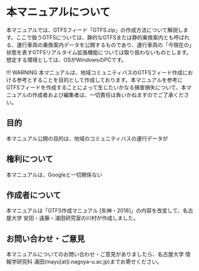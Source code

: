 # 本マニュアルについて
本マニュアルでは、GTFSフィード「GTFS.zip」の作成方法について解説します。ここで扱うGTFSについては、静的なGTFSまたは静的乗換案内とも呼ばれる、運行車両の乗換案内データを公開するものであり、運行車両の「今現在の」状態を表すGTFSリアルタイム拡張機能については取り扱わないものとします。想定する環境としては、OSがWindowsのPCです。

!!! WARNING
    本マニュアルは、地域コミュニティバスのGTFSフィード作成における参考とすることを目的として作成しております。本マニュアルを参考にGTFSフィードを作成することによって生じたいかなる損害損失について、本マニュアルの作成者および編集者は、一切責任は負いかねますのでご了承ください。

## 目的
本マニュアル公開の目的は、地域のコミュニティバスの運行データが

## 権利について
本マニュアルは、Googleと一切関係ない

## 作成者について
本マニュアルは「GTFS作成マニュアル [矢神・2018]」の内容を改変して、名古屋大学 安田・遠藤・浦田研究室の川村が作成しました。

## お問い合わせ・ご意見
本マニュアルについてのお問い合わせ・ご意見がありましたら、名古屋大学 情報学研究科 浦田(mayu[at]i.nagoya-u.ac.jp)までお寄せください。


